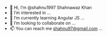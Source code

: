 - 👋 Hi, I’m @shahnu1997 Shahnawaz Khan
- 👀 I’m interested in ...
- 🌱 I’m currently learning Angular JS ...
- 💞️ I’m looking to collaborate on ...
- 📫 You can reach me shahnu97@gmail.com ...

<!---
shahnu1997/shahnu1997 is a ✨ special ✨ repository because its `README.md` (this file) appears on your GitHub profile.
You can click the Preview link to take a look at your changes.
--->
